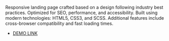 Responsive landing page crafted based on a design following industry best practices. Optimized for SEO, performance, and accessibility.
Built using modern technologies: HTML5, CSS3, and SCSS. Additional features include cross-browser compatibility and fast loading times.

- [DEMO LINK](https://tetianaveremchuk.github.io/Mobile-and-devices-landing/)
